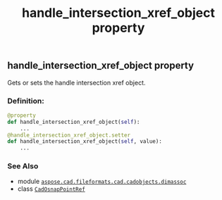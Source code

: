 ﻿---
title: handle_intersection_xref_object property
second_title: Aspose.CAD for Python via .NET API References
description: 
type: docs
weight: 50
url: /aspose.cad.fileformats.cad.cadobjects.dimassoc/cadosnappointref/handle_intersection_xref_object/
is_root: false
---

## handle_intersection_xref_object property


Gets or sets the handle intersection xref object.
### Definition:
```python
@property
def handle_intersection_xref_object(self):
    ...
@handle_intersection_xref_object.setter
def handle_intersection_xref_object(self, value):
    ...
```

### See Also
* module [`aspose.cad.fileformats.cad.cadobjects.dimassoc`](../../)
* class [`CadOsnapPointRef`](/cad/python-net/aspose.cad.fileformats.cad.cadobjects.dimassoc/cadosnappointref)

